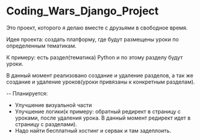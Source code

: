 # Coding_Wars_Django_Project
Это проект, которого я делаю вместе с друзьями в свободное время.

Идея проекта: создать платформу, где будут размещены уроки по определенным тематикам.

К примеру: есть раздел(тематика) Python и по этому разделу будут уроки.

В данный момент реализовано создание и удаление разделов, а так же создание и удаление уроков(уроки привязаны к конкретным разделам).

-- Планируется:
- Улучшение визуальной части
- Улучшение логики(к примеру: обратный редирект в страницу с уроками, после удаления урока. В данный момент редирект идет в страницу с разделами).
- Надо найти бесплатный хостинг и сервак и там задеплоить.
